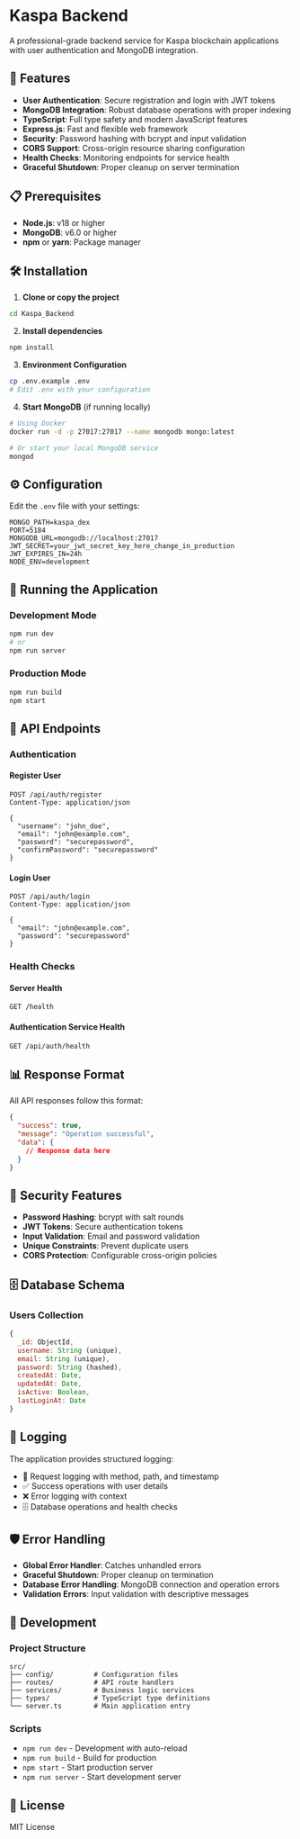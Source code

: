 # Kaspa Backend

A professional-grade backend service for Kaspa blockchain applications with user authentication and MongoDB integration.

## 🚀 Features

- **User Authentication**: Secure registration and login with JWT tokens
- **MongoDB Integration**: Robust database operations with proper indexing
- **TypeScript**: Full type safety and modern JavaScript features
- **Express.js**: Fast and flexible web framework
- **Security**: Password hashing with bcrypt and input validation
- **CORS Support**: Cross-origin resource sharing configuration
- **Health Checks**: Monitoring endpoints for service health
- **Graceful Shutdown**: Proper cleanup on server termination

## 📋 Prerequisites

- **Node.js**: v18 or higher
- **MongoDB**: v6.0 or higher
- **npm** or **yarn**: Package manager

## 🛠️ Installation

1. **Clone or copy the project**
```bash
cd Kaspa_Backend
```

2. **Install dependencies**
```bash
npm install
```

3. **Environment Configuration**
```bash
cp .env.example .env
# Edit .env with your configuration
```

4. **Start MongoDB** (if running locally)
```bash
# Using Docker
docker run -d -p 27017:27017 --name mongodb mongo:latest

# Or start your local MongoDB service
mongod
```

## ⚙️ Configuration

Edit the `.env` file with your settings:

```env
MONGO_PATH=kaspa_dex
PORT=5184
MONGODB_URL=mongodb://localhost:27017
JWT_SECRET=your_jwt_secret_key_here_change_in_production
JWT_EXPIRES_IN=24h
NODE_ENV=development
```

## 🚀 Running the Application

### Development Mode
```bash
npm run dev
# or
npm run server
```

### Production Mode
```bash
npm run build
npm start
```

## 📡 API Endpoints

### Authentication

#### Register User
```http
POST /api/auth/register
Content-Type: application/json

{
  "username": "john_doe",
  "email": "john@example.com",
  "password": "securepassword",
  "confirmPassword": "securepassword"
}
```

#### Login User
```http
POST /api/auth/login
Content-Type: application/json

{
  "email": "john@example.com",
  "password": "securepassword"
}
```

### Health Checks

#### Server Health
```http
GET /health
```

#### Authentication Service Health
```http
GET /api/auth/health
```

## 📊 Response Format

All API responses follow this format:

```json
{
  "success": true,
  "message": "Operation successful",
  "data": {
    // Response data here
  }
}
```

## 🔐 Security Features

- **Password Hashing**: bcrypt with salt rounds
- **JWT Tokens**: Secure authentication tokens
- **Input Validation**: Email and password validation
- **Unique Constraints**: Prevent duplicate users
- **CORS Protection**: Configurable cross-origin policies

## 🗄️ Database Schema

### Users Collection
```javascript
{
  _id: ObjectId,
  username: String (unique),
  email: String (unique),
  password: String (hashed),
  createdAt: Date,
  updatedAt: Date,
  isActive: Boolean,
  lastLoginAt: Date
}
```

## 📝 Logging

The application provides structured logging:
- 📡 Request logging with method, path, and timestamp
- ✅ Success operations with user details
- ❌ Error logging with context
- 🗄️ Database operations and health checks

## 🛡️ Error Handling

- **Global Error Handler**: Catches unhandled errors
- **Graceful Shutdown**: Proper cleanup on termination
- **Database Error Handling**: MongoDB connection and operation errors
- **Validation Errors**: Input validation with descriptive messages

## 🔧 Development

### Project Structure
```
src/
├── config/          # Configuration files
├── routes/          # API route handlers
├── services/        # Business logic services
├── types/           # TypeScript type definitions
└── server.ts        # Main application entry
```

### Scripts
- `npm run dev` - Development with auto-reload
- `npm run build` - Build for production
- `npm start` - Start production server
- `npm run server` - Start development server

## 📄 License

MIT License
